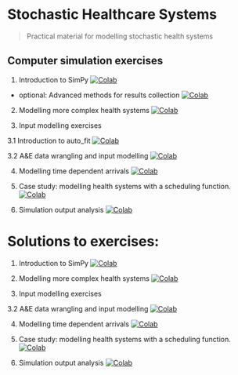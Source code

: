 # Stochastic Healthcare Systems

> Practical material for modelling stochastic health systems

## Computer simulation exercises

1. Introduction to SimPy [![Colab](https://colab.research.google.com/assets/colab-badge.svg)](https://colab.research.google.com/github/health-data-science-OR/stochastic_systems/blob/master/labs/simulation/lab1/simulation_lab1_STUDENT.ipynb)
* optional: Advanced methods for results collection [![Colab](https://colab.research.google.com/assets/colab-badge.svg)](https://colab.research.google.com/github/health-data-science-OR/stochastic_systems/blob/master/labs/simulation/lab1/advanced_results_collection.ipynb)

2. Modelling more complex health systems [![Colab](https://colab.research.google.com/assets/colab-badge.svg)](https://colab.research.google.com/github/health-data-science-OR/stochastic_systems/blob/master/labs/simulation/lab2/simpy_lab2.ipynb)

3. Input modelling exercises 

3.1 Introduction to auto_fit [![Colab](https://colab.research.google.com/assets/colab-badge.svg)](https://colab.research.google.com/github/health-data-science-OR/stochastic_systems/blob/master/labs/simulation/lab3/sim_lab3_autofit_intro.ipynb)

3.2 A&E data wrangling and input modelling [![Colab](https://colab.research.google.com/assets/colab-badge.svg)](https://colab.research.google.com/github/health-data-science-OR/stochastic_systems/blob/master/labs/simulation/lab3/sim_lab3_input_modelling.ipynb)

4. Modelling time dependent arrivals [![Colab](https://colab.research.google.com/assets/colab-badge.svg)](https://colab.research.google.com/github/health-data-science-OR/stochastic_systems/blob/master/labs/simulation/lab4/sim_lab4_nspp.ipynb)


5. Case study: modelling health systems with a scheduling function. [![Colab](https://colab.research.google.com/assets/colab-badge.svg)](https://colab.research.google.com/github/health-data-science-OR/stochastic_systems/blob/master/labs/simulation/lab5/sim_lab5_scheduling_models_STUDENT.ipynb)

6. Simulation output analysis [![Colab](https://colab.research.google.com/assets/colab-badge.svg)](https://colab.research.google.com/github/health-data-science-OR/stochastic_systems/blob/master/labs/simulation/lab6/sim_lab6_output_analysis.ipynb)

# Solutions to exercises:

1. Introduction to SimPy [![Colab](https://colab.research.google.com/assets/colab-badge.svg)](https://colab.research.google.com/github/health-data-science-OR/stochastic_systems/blob/master/labs/simulation/lab1/simulation_lab1_SOLUTIONS.ipynb)


2. Modelling more complex health systems [![Colab](https://colab.research.google.com/assets/colab-badge.svg)](https://colab.research.google.com/github/health-data-science-OR/stochastic_systems/blob/master/labs/simulation/lab2/simpy_lab2_SOLUTIONS.ipynb)

3. Input modelling exercises 

3.2 A&E data wrangling and input modelling [![Colab](https://colab.research.google.com/assets/colab-badge.svg)](https://colab.research.google.com/github/health-data-science-OR/stochastic_systems/blob/master/labs/simulation/lab3/sim_lab3_input_modelling_SOLUTIONS.ipynb)

4. Modelling time dependent arrivals [![Colab](https://colab.research.google.com/assets/colab-badge.svg)](https://colab.research.google.com/github/health-data-science-OR/stochastic_systems/blob/master/labs/simulation/lab4/sim_lab4_nspp_SOLUTIONS.ipynb)


5. Case study: modelling health systems with a scheduling function. [![Colab](https://colab.research.google.com/assets/colab-badge.svg)](https://colab.research.google.com/github/health-data-science-OR/stochastic_systems/blob/master/labs/simulation/lab5/sim_lab5_scheduling_models_SOLUTIONS.ipynb)

6. Simulation output analysis [![Colab](https://colab.research.google.com/assets/colab-badge.svg)](https://colab.research.google.com/github/health-data-science-OR/stochastic_systems/blob/master/labs/simulation/lab6/sim_lab6_output_analysis_SOLUTIONS.ipynb)